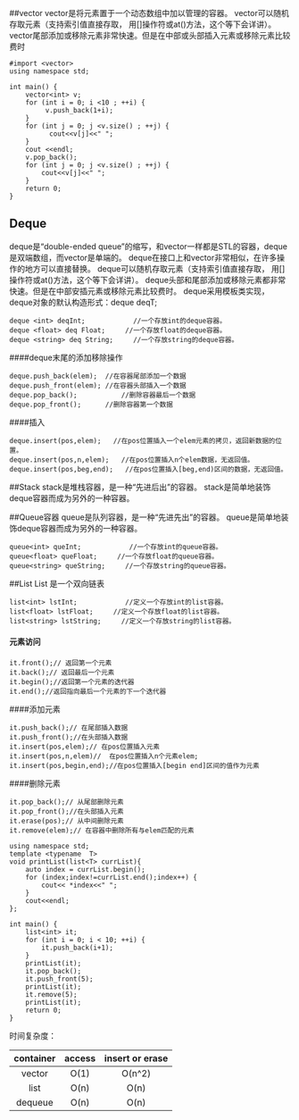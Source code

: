 
##vector
vector是将元素置于一个动态数组中加以管理的容器。
vector可以随机存取元素（支持索引值直接存取， 用[]操作符或at()方法，这个等下会详讲）。
vector尾部添加或移除元素非常快速。但是在中部或头部插入元素或移除元素比较费时

```
#import <vector>
using namespace std;

int main() {
    vector<int> v;
    for (int i = 0; i <10 ; ++i) {
         v.push_back(1+i);
    }
    for (int j = 0; j <v.size() ; ++j) {
          cout<<v[j]<<" ";
    }
    cout <<endl;
    v.pop_back();
    for (int j = 0; j <v.size() ; ++j) {
        cout<<v[j]<<" ";
    }
    return 0;
}
```
## Deque
deque是“double-ended queue”的缩写，和vector一样都是STL的容器，deque是双端数组，而vector是单端的。
deque在接口上和vector非常相似，在许多操作的地方可以直接替换。
deque可以随机存取元素（支持索引值直接存取， 用[]操作符或at()方法，这个等下会详讲）。
deque头部和尾部添加或移除元素都非常快速。但是在中部安插元素或移除元素比较费时。
deque采用模板类实现，deque对象的默认构造形式：deque<T> deqT; 
``` 
deque <int> deqInt;            //一个存放int的deque容器。
deque <float> deq Float;     //一个存放float的deque容器。
deque <string> deq String;     //一个存放string的deque容器。
```

####deque末尾的添加移除操作
```
deque.push_back(elem);	//在容器尾部添加一个数据
deque.push_front(elem);	//在容器头部插入一个数据
deque.pop_back();    		//删除容器最后一个数据
deque.pop_front();		//删除容器第一个数据
```
####插入
```
deque.insert(pos,elem);   //在pos位置插入一个elem元素的拷贝，返回新数据的位置。
deque.insert(pos,n,elem);   //在pos位置插入n个elem数据，无返回值。
deque.insert(pos,beg,end);   //在pos位置插入[beg,end)区间的数据，无返回值。
```
##Stack
stack是堆栈容器，是一种“先进后出”的容器。
stack是简单地装饰deque容器而成为另外的一种容器。

##Queue容器 
queue是队列容器，是一种“先进先出”的容器。
queue是简单地装饰deque容器而成为另外的一种容器。
```
queue<int> queInt;            //一个存放int的queue容器。
queue<float> queFloat;     //一个存放float的queue容器。
queue<string> queString;     //一个存放string的queue容器。
```

##List 
List 是一个双向链表
```
list<int> lstInt;            //定义一个存放int的list容器。
list<float> lstFloat;     //定义一个存放float的list容器。
list<string> lstString;     //定义一个存放string的list容器。
```
#### 元素访问
```
it.front();// 返回第一个元素
it.back();// 返回最后一个元素
it.begin();//返回第一个元素的迭代器
it.end();//返回指向最后一个元素的下一个迭代器
```
####添加元素
```
it.push_back();// 在尾部插入数据
it.push_front();//在头部插入数据
it.insert(pos,elem);// 在pos位置插入元素
it.insert(pos,n,elem)//  在pos位置插入n个元素elem;
it.insert(pos,begin,end);//在pos位置插入[begin end]区间的值作为元素
```
####删除元素
```
it.pop_back();// 从尾部删除元素
it.pop_front();//在头部插入元素
it.erase(pos);// 从中间删除元素
it.remove(elem);// 在容器中删除所有与elem匹配的元素
```

```
using namespace std;
template <typename  T>
void printList(list<T> currList){
    auto index = currList.begin();
    for (index;index!=currList.end();index++) {
        cout<< *index<<" ";
    }
    cout<<endl;
};

int main() {
    list<int> it;
    for (int i = 0; i < 10; ++i) {
        it.push_back(i+1);
    }
    printList(it);
    it.pop_back();
    it.push_front(5);
    printList(it);
    it.remove(5);
    printList(it);
    return 0;
}
```
时间复杂度：

| container        | access       | insert or erase  |
| :-------------: |:-------------:| :-----:|
|vector	|O(1)	|O(n^2)|
|list	|O(n)	|O(n)|
|dequeue	|O(n)	|O(n)|
